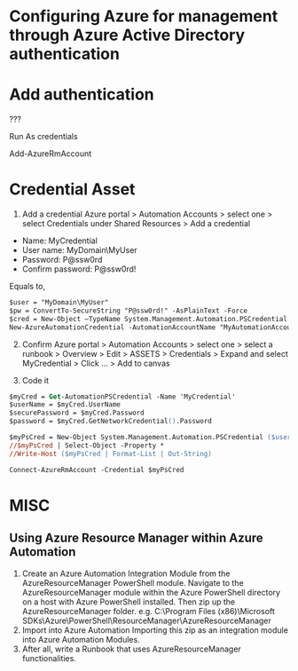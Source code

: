 

# Configuring Azure for management through Azure Active Directory authentication


# Add authentication
???

Run As credentials

Add-AzureRmAccount



# Credential Asset
1. Add a credential
Azure portal > Automation Accounts > select one > select Credentials under Shared Resources > Add a credential

- Name: MyCredential
- User name: MyDomain\MyUser
- Password: P@ssw0rd
- Confirm password: P@ssw0rd!

Equals to,
```ps
$user = "MyDomain\MyUser"
$pw = ConvertTo-SecureString "P@ssw0rd!" -AsPlainText -Force
$cred = New-Object –TypeName System.Management.Automation.PSCredential –ArgumentList $user, $pw
New-AzureAutomationCredential -AutomationAccountName "MyAutomationAccount" -Name "MyCredential" -Value $cred
```

2. Confirm
Azure portal > Automation Accounts > select one > select a runbook > Overview > Edit > ASSETS > Credentials > Expand and select MyCredential > Click ... > Add to canvas

3. Code it
```ps
$myCred = Get-AutomationPSCredential -Name 'MyCredential'
$userName = $myCred.UserName
$securePassword = $myCred.Password
$password = $myCred.GetNetworkCredential().Password

$myPsCred = New-Object System.Management.Automation.PSCredential ($userName,$password)
//$myPsCred | Select-Object -Property *
//Write-Host ($myPsCred | Format-List | Out-String)

Connect-AzureRmAccount -Credential $myPsCred
```

# MISC
## Using Azure Resource Manager within Azure Automation
1. Create an Azure Automation Integration Module from the AzureResourceManager PowerShell module.
   Navigate to the AzureResourceManager module within the Azure PowerShell directory on a host with Azure PowerShell installed.
   Then zip up the AzureResourceManager folder.
   e.g. C:\Program Files (x86)\Microsoft SDKs\Azure\PowerShell\ResourceManager\AzureResourceManager
2. Import into Azure Automation
   Importing this zip as an integration module into Azure Automation Modules.
3. After all, write a Runbook that uses AzureResourceManager functionalities.

